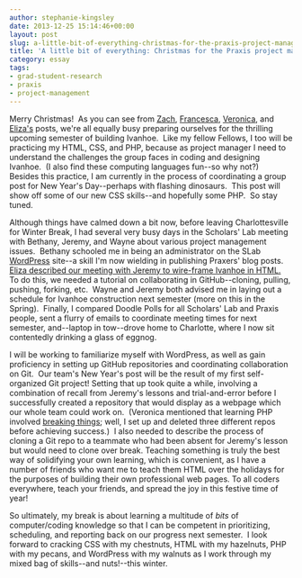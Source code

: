 ```yaml
---
author: stephanie-kingsley
date: 2013-12-25 15:14:46+00:00
layout: post
slug: a-little-bit-of-everything-christmas-for-the-praxis-project-manager
title: 'A little bit of everything: Christmas for the Praxis project manager'
category: essay
tags:
- grad-student-research
- praxis
- project-management
---
```


Merry Christmas!  As you can see from [Zach](https://scholarslab.org/digital-humanities/lessons-for-christmas-a-sawzall-solves-all/), [Francesca](https://scholarslab.org/grad-student-research/we-wish-you-a-merry-cssmas/), [Veronica](https://scholarslab.org/grad-student-research/breaking-things-over-winter-break/), and [Eliza's](https://scholarslab.org/grad-student-research/praxis-holidays/) posts, we're all equally busy preparing ourselves for the thrilling upcoming semester of building Ivanhoe.  Like my fellow Fellows, I too will be practicing my HTML, CSS, and PHP, because as project manager I need to understand the challenges the group faces in coding and designing Ivanhoe.  (I also find these computing languages fun--so why not?)  Besides this practice, I am currently in the process of coordinating a group post for New Year's Day--perhaps with flashing dinosaurs.  This post will show off some of our new CSS skills--and hopefully some PHP.  So stay tuned.

Although things have calmed down a bit now, before leaving Charlottesville for Winter Break, I had several very busy days in the Scholars' Lab meeting with Bethany, Jeremy, and Wayne about various project management issues.  Bethany schooled me in being an administrator on the SLab [WordPress](http://wordpress.org/) site--a skill I'm now wielding in publishing Praxers' blog posts.  [Eliza described our meeting with Jeremy to wire-frame Ivanhoe in HTML.](https://scholarslab.org/grad-student-research/praxis-holidays/)  To do this, we needed a tutorial on collaborating in GitHub--cloning, pulling, pushing, forking, etc.  Wayne and Jeremy both advised me in laying out a schedule for Ivanhoe construction next semester (more on this in the Spring).  Finally, I compared Doodle Polls for all Scholars' Lab and Praxis people, sent a flurry of emails to coordinate meeting times for next semester, and--laptop in tow--drove home to Charlotte, where I now sit contentedly drinking a glass of eggnog.

I will be working to familiarize myself with WordPress, as well as gain proficiency in setting up GitHub repositories and coordinating collaboration on Git.  Our team's New Year's post will be the result of my first self-organized Git project! Setting that up took quite a while, involving a combination of recall from Jeremy's lessons and trial-and-error before I successfully created a repository that would display as a webpage which our whole team could work on.  (Veronica mentioned that learning PHP involved [breaking things](https://scholarslab.org/grad-student-research/breaking-things-over-winter-break/); well, I set up and deleted three different repos before achieving success.)  I also needed to describe the process of cloning a Git repo to a teammate who had been absent for Jeremy's lesson but would need to clone over break. Teaching something is truly the best way of solidifying your own learning, which is convenient, as I have a number of friends who want me to teach them HTML over the holidays for the purposes of building their own professional web pages. To all coders everywhere, teach your friends, and spread the joy in this festive time of year!

So ultimately, my break is about learning a multitude of _bits_ of computer/coding knowledge so that I can be competent in prioritizing, scheduling, and reporting back on our progress next semester.  I look forward to cracking CSS with my chestnuts, HTML with my hazelnuts, PHP with my pecans, and WordPress with my walnuts as I work through my mixed bag of skills--and nuts!--this winter.
